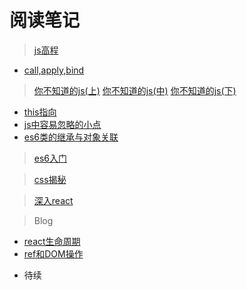  #  阅读笔记 #

 > [js高程](https://github.com/LuoShengMen/StudyNotes/blob/master/readNotes/javascript%E9%AB%98%E7%BA%A7%E7%A8%8B%E5%BA%8F%E8%AE%BE%E8%AE%A1.md)
 
 * [call,apply,bind](https://github.com/LuoShengMen/StudyNotes/issues/28)

 >[你不知道的js(上)](https://github.com/LuoShengMen/StudyNotes/blob/master/readNotes/%E4%BD%A0%E4%B8%8D%E7%9F%A5%E9%81%93%E7%9A%84javascript.md)
 > [你不知道的js(中)](https://github.com/LuoShengMen/StudyNotes/blob/master/readNotes/%5B%E4%BD%A0%E4%B8%8D%E7%9F%A5%E9%81%93%E7%9A%84js(%E4%B8%AD).md)
 > [你不知道的js(下)](https://github.com/LuoShengMen/StudyNotes/issues/80)
 
  * [this指向](https://github.com/LuoShengMen/StudyNotes/issues/25)
  * [js中容易忽略的小点](https://github.com/LuoShengMen/StudyNotes/issues/26)
  * [es6类的继承与对象关联](https://github.com/LuoShengMen/StudyNotes/issues/27)
  

 > [es6入门]()
 
 > [css揭秘]()
 
 > [深入react]()
 
 > Blog
  * [react生命周期](https://github.com/LuoShengMen/StudyNotes/issues/13)
  * [ref和DOM操作](https://github.com/LuoShengMen/StudyNotes/issues/14)


 - 待续
